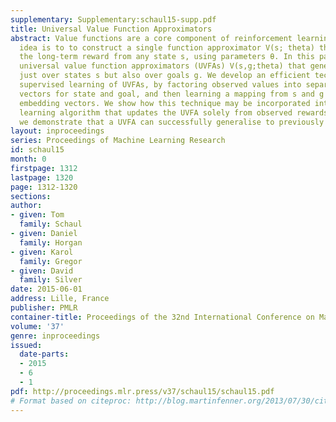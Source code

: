 ```yaml
---
supplementary: Supplementary:schaul15-supp.pdf
title: Universal Value Function Approximators
abstract: Value functions are a core component of reinforcement learning. The main
  idea is to to construct a single function approximator V(s; theta) that estimates
  the long-term reward from any state s, using parameters θ. In this paper we introduce
  universal value function approximators (UVFAs) V(s,g;theta) that generalise not
  just over states s but also over goals g. We develop an efficient technique for
  supervised learning of UVFAs, by factoring observed values into separate embedding
  vectors for state and goal, and then learning a mapping from s and g to these factored
  embedding vectors. We show how this technique may be incorporated into a reinforcement
  learning algorithm that updates the UVFA solely from observed rewards. Finally,
  we demonstrate that a UVFA can successfully generalise to previously unseen goals.
layout: inproceedings
series: Proceedings of Machine Learning Research
id: schaul15
month: 0
firstpage: 1312
lastpage: 1320
page: 1312-1320
sections: 
author:
- given: Tom
  family: Schaul
- given: Daniel
  family: Horgan
- given: Karol
  family: Gregor
- given: David
  family: Silver
date: 2015-06-01
address: Lille, France
publisher: PMLR
container-title: Proceedings of the 32nd International Conference on Machine Learning
volume: '37'
genre: inproceedings
issued:
  date-parts:
  - 2015
  - 6
  - 1
pdf: http://proceedings.mlr.press/v37/schaul15/schaul15.pdf
# Format based on citeproc: http://blog.martinfenner.org/2013/07/30/citeproc-yaml-for-bibliographies/
---
```

